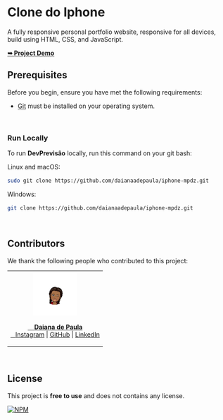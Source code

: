 # Clone do Iphone

A fully responsive personal portfolio website, responsive for all devices, build using HTML, CSS, and JavaScript.

<a href="https://iphone-mpdz.netlify.app/" target="_blank"><strong>➥ Project Demo</strong></a>
<br />

## Prerequisites

Before you begin, ensure you have met the following requirements:

* [Git](https://git-scm.com/downloads "Download Git") must be installed on your operating system.
<br />

### Run Locally

To run **DevPrevisão** locally, run this command on your git bash:

Linux and macOS:

```bash
sudo git clone https://github.com/daianaadepaula/iphone-mpdz.git
```

Windows:

```bash
git clone https://github.com/daianaadepaula/iphone-mpdz.git
```
<br />

## Contributors

We thank the following people who contributed to this project:

<table>
  <tr>
    <td align="center">
      <a href="#">
        <img src="https://github.com/daianaadepaula/daianaadepaula/blob/master/assets/daianaanimacaopiscadinhasemcirculo.png" width="100px;" alt="Foto da Daiana de Paula no GitHub"/><br>
        <sub>
		  <p>&nbsp&nbsp&nbsp <b>Daiana de Paula</b> <br>
    &nbsp&nbsp&nbsp<a href="https://www.instagram.com/daianaadepaula_/">Instagram</a>&nbsp;|&nbsp;<a href="https://github.com/daianaadepaula">GitHub</a>&nbsp;|&nbsp;<a href="https://www.linkedin.com/in/daianadepaula/">LinkedIn</a></p>
        </sub>
      </a>
    </td>
    
</table>
<br/>

## License
This project is **free to use** and does not contains any license.

[![NPM](https://img.shields.io/npm/l/react)](https://github.com/daianaadepaula/dev-previsao/blob/master/LICENSE) 

<br />
